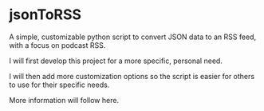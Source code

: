 # jsonToRSS
A simple, customizable python script to convert JSON data to an RSS feed, with a focus on podcast RSS.

I will first develop this project for a more specific, personal need. 

I will then add more customization options so the script is easier for others to use for their specific needs.


More information will follow here.
